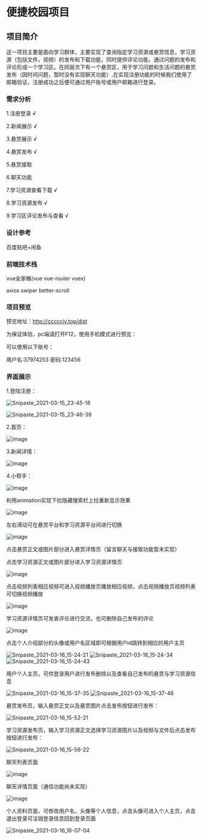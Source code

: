 # 便捷校园项目

## 项目简介
这一项目主要是面向学习群体，主要实现了查询指定学习资源或悬赏信息，学习资源（包括文件，视频）的发布和下载功能，同时提供评论功能，通过问题的发布和评论形成一个学习区。在同层次下有一个悬赏区，用于学习问题和生活问题的悬赏发布（因时间问题，暂时没有实现聊天功能）,在实现注册功能的时候我们使用了邮箱验证，注册成功之后便可通过用户账号或用户邮箱进行登录。

### 需求分析
1.注册登录 √

2.新闻展示 √

3.悬赏展示 √

4.悬赏发布 √

5.悬赏接取

6.聊天功能

7.学习资源查看下载 √

8.学习资源发布 √

9.学习区评论发布与查看 √

### 设计参考
百度贴吧+闲鱼

### 前端技术栈
vue全家桶(vue vue-router vuex)

axios swiper better-scroll

### 项目预览

预览地址：http://cccccjy.top/dist

为保证体验，pc端请打开F12，使用手机模式进行预览：

可以使用以下账号：

用户名:37974253 密码:123456

### 界面展示

1.登陆注册：

![Snipaste_2021-03-15_23-45-18](https://user-images.githubusercontent.com/60640545/111252056-4dbf8b80-864b-11eb-8142-115cf762b6b6.jpg)

![Snipaste_2021-03-15_23-46-39](https://user-images.githubusercontent.com/60640545/111252065-531cd600-864b-11eb-924f-77287b805575.jpg)

2.首页：

![image](https://user-images.githubusercontent.com/60640545/111260951-a3506400-865c-11eb-8ef7-79799b6500b4.png)

3.新闻详情：

![image](https://user-images.githubusercontent.com/60640545/111261023-c67b1380-865c-11eb-9d9e-7ed5893fc041.png)

4.小帮手：

![image](https://user-images.githubusercontent.com/60640545/111269138-28da1100-8669-11eb-970c-88aabb3533b9.png)

利用animation实现下拉隐藏搜索栏上拉重新显示效果

![image](https://user-images.githubusercontent.com/60640545/111269182-3abbb400-8669-11eb-9618-dda318a39251.png)

左右滑动可在悬赏平台和学习资源平台间进行切换

![image](https://user-images.githubusercontent.com/60640545/111269278-5de66380-8669-11eb-894d-70a8813fbc41.png)

点击悬赏正文或图片部分进入悬赏详情页（留言聊天与接取功能暂未实现）



点击学习资源正文或图片部分进入学习资源详情页

![image](https://user-images.githubusercontent.com/60640545/111270219-8e7acd00-866a-11eb-8502-1d203ff74cb5.png)


点击视频列表相应视频可进入视频播放页播放相应视频，点击视频播放页视频列表可切换视频播放

![image](https://user-images.githubusercontent.com/60640545/111270599-06e18e00-866b-11eb-8c0c-3c116cb198fb.png)

学习资源详情页可发表评论进行交流，也可删除自己发布的评论

![image](https://user-images.githubusercontent.com/60640545/111270496-e580a200-866a-11eb-8363-51ba29066093.png)

点击个人介绍部分的头像或用户名区域即可根据用户id跳转到相应的用户主页

![Snipaste_2021-03-16_15-24-21](https://user-images.githubusercontent.com/60640545/111271756-9a678e80-866c-11eb-8ebe-cf19a924be20.jpg)
![Snipaste_2021-03-16_15-24-34](https://user-images.githubusercontent.com/60640545/111271761-9b98bb80-866c-11eb-9d43-224424e6a2b9.jpg)
![Snipaste_2021-03-16_15-24-43](https://user-images.githubusercontent.com/60640545/111271766-9d627f00-866c-11eb-9dcf-f4a4d0c064e8.jpg)

用户个人主页，可供登录用户进行发布删除以及查看自己发布的悬赏与学习资源信息

![Snipaste_2021-03-16_15-37-35](https://user-images.githubusercontent.com/60640545/111273558-ef0c0900-866e-11eb-9172-9c73944f3ce5.jpg)
![Snipaste_2021-03-16_15-37-46](https://user-images.githubusercontent.com/60640545/111273566-f206f980-866e-11eb-9fff-87b5fd141510.jpg)

悬赏发布页，输入悬赏正文以及悬赏图片点击发布按钮进行发布：

![Snipaste_2021-03-16_15-52-21](https://user-images.githubusercontent.com/60640545/111274354-dcde9a80-866f-11eb-898b-83f4580db29e.jpg)

学习资源发布页，输入学习资源正文选择学习资源图片以及视频与文件后点击发布按钮进行发布：

![Snipaste_2021-03-16_15-56-22](https://user-images.githubusercontent.com/60640545/111274978-99d0f700-8670-11eb-82e4-bf17f6f57125.jpg)

聊天列表页面

![image](https://user-images.githubusercontent.com/60640545/111275645-53c86300-8671-11eb-93fa-e484dfed96a5.png)

聊天详情页面（通信功能尚未实现）

![image](https://user-images.githubusercontent.com/60640545/111275690-62af1580-8671-11eb-904f-7a79b1f3b67f.png)

个人资料页面，可修改用户名，头像等个人信息，点击头像可进入个人主页，点击退出登录可注销登录信息回到登录页面

![Snipaste_2021-03-16_16-07-04](https://user-images.githubusercontent.com/60640545/111276061-e1a44e00-8671-11eb-9eca-bc9ace841bb2.jpg)







